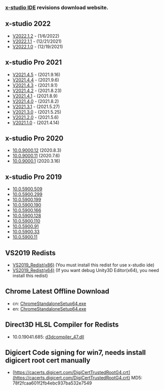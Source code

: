 <h3><a href="https://en.x-studio.net">x-studio IDE</a> revisions download website.</h3>

## x-studio 2022

- [V2022.1.2](https://x-studio.net/dl.php?version=10.0.9900.11) - (1/6/2022)
- [V2022.1.1](https://x-studio.net/dl.php?version=10.0.9900.3) - (12/21/2021)
- [V2022.1.0](https://x-studio.net/dl.php?version=10.0.9900.1) - (12/19/2021)

## x-studio Pro 2021

- [V2021.4.5](https://x-studio.net/dl.php?version=10.0.9000.107) - (2021.9.16)
- [V2021.4.4](https://x-studio.net/dl.php?version=10.0.9000.103) - (2021.9.6)
- [V2021.4.3](https://x-studio.net/dl.php?version=10.0.9000.102) - (2021.9.1)
- [V2021.4.2](https://x-studio.net/dl.php?version=10.0.9000.99) - (2021.8.23)
- [V2021.4.1](https://x-studio.net/dl.php?version=10.0.9000.92) - (2021.8.9)
- [V2021.4.0](https://x-studio.net/dl.php?version=10.0.9000.67) - (2021.8.2)
- [V2021.3.1](https://x-studio.net/dl.php?version=10.0.9000.40) - (2021.5.27)
- [V2021.3.0](https://x-studio.net/dl.php?version=10.0.9000.39) - (2021.5.25)
- [V2021.2.0](https://x-studio.net/dl.php?version=10.0.9000.31) - (2021.5.6)
- [V2021.1.0](https://x-studio.net/dl.php?version=10.0.9000.29) - (2021.4.14)

## x-studio Pro 2020
- [10.0.9000.12](https://x-studio.net/dl.php?version=10.0.9000.12)  (2020.8.3)
- [10.0.9000.11](https://x-studio.net/dl.php?version=10.0.9000.11)  (2020.7.6)
- [10.0.9000.1](https://x-studio.net/dl.php?version=10.0.9000.1)  (2020.3.16)

## x-studio Pro 2019
- [10.0.5900.509](https://x-studio.net/dl.php?version=10.0.5900.509)  
- [10.0.5900.299](https://x-studio.net/dl.php?version=10.0.5900.299)  
- [10.0.5900.199](https://x-studio.net/dl.php?version=10.0.5900.199)  
- [10.0.5900.190](https://x-studio.net/dl.php?version=10.0.5900.190)  
- [10.0.5900.166](https://x-studio.net/dl.php?version=10.0.5900.166)  
- [10.0.5900.128](https://x-studio.net/dl.php?version=10.0.5900.128)  
- [10.0.5900.110](https://x-studio.net/dl.php?version=10.0.5900.110)  
- [10.0.5900.91](https://x-studio.net/dl.php?version=10.0.5900.91)  
- [10.0.5900.33](https://x-studio.net/dl.php?version=10.0.5900.33)  
- [10.0.5900.11](https://x-studio.net/dl.php?version=10.0.5900.11)  

## VS2019 Redists
- [VS2019_Redist(x86)](https://x-studio.net/fdl2.php?file=VC_redist.x86.exe)  (You must install this redist for use x-studio ide)  
- [VS2019_Redist(x64)](https://x-studio.net/fdl2.php?file=VC_redist.x64.exe) (If you want debug Unity3D Editor(x64), you need install this redist)


## Chrome Latest Offline Download
- cn: [ChromeStandaloneSetup64.exe](https://www.google.cn/chrome/?standalone=1&platform=win64)
- en: [ChromeStandaloneSetup64.exe](https://www.google.com/chrome/?standalone=1&platform=win64)

## Direct3D HLSL Compiler for Redists
- 10.0.19041.685: [d3dcompiler_47.dll](https://simdsoft.gitee.io/xsdl2/19041.685/d3dcompiler_47.dll) 

## Digicert Code signing for win7, needs install digicert root cert manually
- [https://cacerts.digicert.com/DigiCertTrustedRootG4.crt](https://cacerts.digicert.com/DigiCertTrustedRootG4.crt) MD5: 78f2fcaa601f2fb4ebc937ba532e7549
